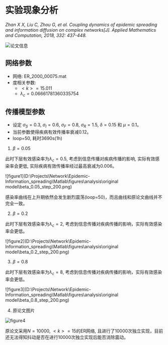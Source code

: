 # 实验现象分析

*Zhan X X, Liu C, Zhou G, et al. Coupling dynamics of epidemic spreading and information diffusion on complex networks[J]. Applied Mathematics and Computation, 2018, 332: 437-448.*

![论文信息](./imgs/article.png)

## 网络参数

* 网络: ER_2000_00075.mat
* 度相关参数:
	- $<k> = 15.011$
	- $\lambda_c = 0.06661781360335754$

## 传播模型参数

* 设定 $\sigma_{S}=0.3$, $\sigma_{I}=0.6$, $\sigma_{F}=0.8$, $\sigma_{R}=1.5$, $\delta=0.15$ 和 $\mu=0.1$。
* 当前参数使得疾病有效传播率衰减0.12。
* loop=50, 耗时3690s(1h)

1. $\beta = 0.05$

此时下层有效感染率为$\lambda_c=0.5$, 考虑到信息传播对疾病传播的影响, 实际有效感染率会更低, 实际疾病有效传播率经过最高衰减为0.006。

![figure1](D:\Projects\Network\Epidemic-Information_spreading\Matlab\figures\analysis\original model\beta_0.05_step_200.png)

 感染率曲线在上升期依然会发生剧烈震荡(loop=50)，而且曲线和原论文曲线并不完全一致。

2. $\beta = 0.2$

此时下层有效感染率为$\lambda_c=2$, 考虑到信息传播对疾病传播的影响，实际有效感染率会更低。

![figure2](D:\Projects\Network\Epidemic-Information_spreading\Matlab\figures\analysis\original model\beta_0.2_step_200.png)

3. $\beta = 0.8$

此时下层有效感染率为$\lambda_c=8$, 考虑到信息传播对疾病传播的影响，实际有效感染率会更低。

![figure3](D:\Projects\Network\Epidemic-Information_spreading\Matlab\figures\analysis\original model\beta_0.8_step_200.png)

4. 原论文图片

![figure4](.\imgs\original_image.png)

原论文采用$N=10000$, $<k>=15$的ER网络, 且进行了10000次独立实现，目前还无法得知抖动是否在进行10000次独立实现后能否消除震动。